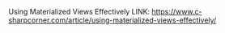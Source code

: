 Using Materialized Views Effectively
LINK: https://www.c-sharpcorner.com/article/using-materialized-views-effectively/
